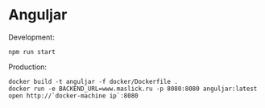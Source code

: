# Anguljar

Development:
```
npm run start
```

Production:
```
docker build -t anguljar -f docker/Dockerfile .
docker run -e BACKEND_URL=www.maslick.ru -p 8080:8080 anguljar:latest
open http://`docker-machine ip`:8080
```
